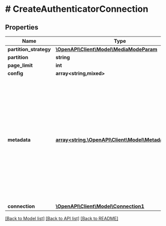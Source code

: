 # # CreateAuthenticatorConnection

## Properties

Name | Type | Description | Notes
------------ | ------------- | ------------- | -------------
**partition_strategy** | [**\OpenAPI\Client\Model\MediaModeParam**](MediaModeParam.md) |  |
**partition** | **string** |  | [optional]
**page_limit** | **int** |  | [optional]
**config** | **array<string,mixed>** |  | [optional]
**metadata** | [**array<string,\OpenAPI\Client\Model\MetadataValue>**](MetadataValue.md) | Metadata for the document. Keys must be strings. Values may be strings, numbers, booleans, or lists of strings. Numbers may be integers or floating point and will be converted to 64 bit floating point. 1000 total values are allowed. Each item in an array counts towards the total. The following keys are reserved for internal use: &#x60;document_id&#x60;, &#x60;document_type&#x60;, &#x60;document_source&#x60;, &#x60;document_name&#x60;, &#x60;document_uploaded_at&#x60;, &#x60;start_time&#x60;, &#x60;end_time&#x60;. | [optional]
**connection** | [**\OpenAPI\Client\Model\Connection1**](Connection1.md) |  |

[[Back to Model list]](../../README.md#models) [[Back to API list]](../../README.md#endpoints) [[Back to README]](../../README.md)

